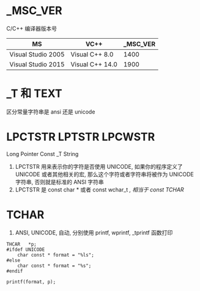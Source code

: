 # \_MSC_VER

C/C++ 编译器版本号

| MS                 | VC++            | _MSC_VER |
| ------------------ | --------------- | -------- |
| Visual Studio 2005 | Visual C++ 8.0  | 1400     |
| Visual Studio 2015 | Visual C++ 14.0 | 1900     |

# \_T 和 TEXT

区分常量字符串是 ansi 还是 unicode

# LPCTSTR LPTSTR LPCWSTR

Long Pointer Const \_T String

1. LPCTSTR 用来表示你的字符是否使用 UNICODE, 如果你的程序定义了 UNICODE 或者其他相关的宏, 那么这个字符或者字符串将被作为 UNICODE 字符串, 否则就是标准的 ANSI 字符串
2. LPCTSTR 是 const char * 或者 const wchar_t *, 相当于 const TCHAR*

# TCHAR

1. ANSI, UNICODE, 自动, 分别使用 printf, wprintf, _tprintf 函数打印

```
THCAR	*p;
#ifdef UNICODE
	char const * format = "%ls";
#else
	char const * format = "%s";
#endif

printf(format, p);
```
